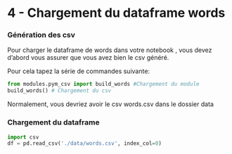 # 4 - Chargement du dataframe words

### Génération des csv

Pour charger le dataframe de words dans votre notebook , vous devez d’abord vous assurer que vous avez bien le csv généré.

Pour cela tapez la série de commandes suivante:

```python
from modules.pym_csv import build_words #Chargement du module
build_words() # Chargement du csv
```

Normalement, vous devriez avoir le csv words.csv dans le dossier data

### Chargement du dataframe

```python
import csv
df = pd.read_csv('./data/words.csv', index_col=0)
```